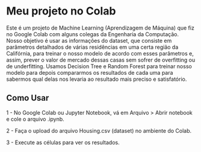 # Meu projeto no Colab

Este é um projeto de Machine Learning (Aprendizagem de Máquina) que fiz no Google Colab com alguns colegas da Engenharia da Computação.
Nosso objetivo é usar as informações do dataset, que consiste em parâmetros detalhados de várias residências em uma certa região da Califórnia, para treinar o nosso modelo de acordo com esses parâmetros e, assim, prever o valor de mercado dessas casas sem sofrer de overfitting ou de underfitting.
Usamos Decision Tree e Random Forest para treinar nosso modelo para depois compararmos os resultados de cada uma para sabermos qual delas nos levaria ao resultado mais preciso e satisfatório.

## Como Usar
1 - No Google Colab ou Jupyter Notebook, vá em Arquivo > Abrir notebook e cole o arquivo .ipynb.

2 - Faça o upload do arquivo Housing.csv (dataset) no ambiente do Colab.

3 - Execute as células para ver os resultados.
